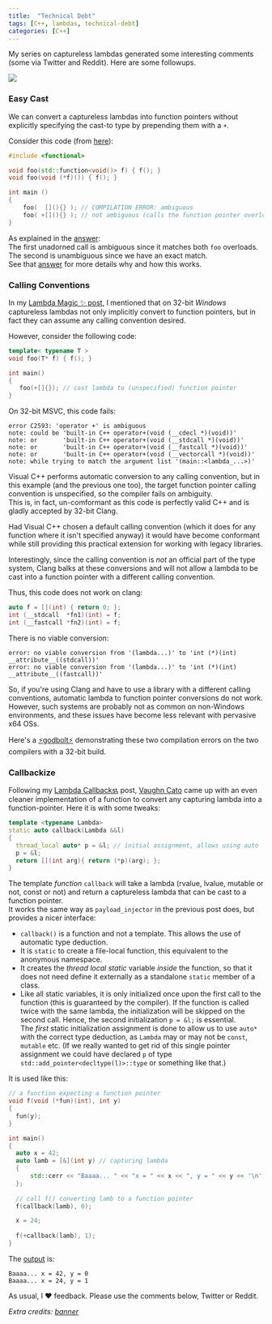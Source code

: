 ```yaml
---
title:  "Technical Debt"
tags: [C++, lambdas, technical-debt]
categories: [C++]
---
```

My series on captureless lambdas generated some interesting comments (some via Twitter and Reddit). Here are some followups.  

![](../../assets/issue_list.jpg)

### Easy Cast
We can convert a captureless lambdas into function pointers without explicitly specifying the cast-to type by prepending them with a `+`.

Consider this code (from [here](http://stackoverflow.com/questions/17822131/resolving-ambiguous-overload-on-function-pointer-and-stdfunction-for-a-lambda)):

```cpp
#include <functional>

void foo(std::function<void()> f) { f(); }
void foo(void (*f)()) { f(); }

int main ()
{
    foo(  [](){} ); // COMPILATION ERROR: ambiguous
    foo( +[](){} ); // not ambiguous (calls the function pointer overload)
}
```
As explained in the [answer](http://stackoverflow.com/a/17822241/135862):  
The first unadorned call is ambiguous since it matches both `foo` overloads.  
The second is unambiguous since we have an exact match.  
See that [answer](http://stackoverflow.com/a/17822241/135862) for more details why and how this works.


### Calling Conventions
In my [Lambda Magic ✨ post](https://adishavit.github.io/2016/magical-captureless-lambdas/), I mentioned that on 32-bit *Windows* captureless lambdas not only implicitly convert to function pointers, but in fact they can assume any calling convention desired.  

However, consider the following code:

```cpp
template< typename T >
void foo(T* f) { f(); }

int main()
{
   foo(+[]{}); // cast lambda to (unspecified) function pointer
}
```
On 32-bit MSVC, this code fails:

```
error C2593: 'operator +' is ambiguous
note: could be 'built-in C++ operator+(void (__cdecl *)(void))'
note: or       'built-in C++ operator+(void (__stdcall *)(void))'
note: or       'built-in C++ operator+(void (__fastcall *)(void))'
note: or       'built-in C++ operator+(void (__vectorcall *)(void))'
note: while trying to match the argument list '(main::<lambda_...>)'
``` 
Visual C++ performs automatic conversion to any calling convention, but in this example (and the previous one too), the target function pointer calling convention is unspecified, so the compiler fails on ambiguity.  
This is, in fact, un-comformant as this code is perfectly valid C++ and is gladly accepted by 32-bit Clang.  

Had Visual C++ chosen a default calling convention (which it does for any function where it isn't specified anyway) it would have become conformant while still providing this practical extension for working with legacy libraries.

Interestingly, since the calling convention is *not* an official part of the type system, Clang balks at these conversions and will not allow a lambda to be cast into a function pointer with a different calling convention. 
 
Thus, this code does not work on clang:

```cpp
auto f = [](int) { return 0; };
int (__stdcall  *fn1)(int) = f;
int (__fastcall *fn2)(int) = f;
```
There is no viable conversion:

```
error: no viable conversion from '(lambda...)' to 'int (*)(int) __attribute__((stdcall))'
error: no viable conversion from '(lambda...)' to 'int (*)(int) __attribute__((fastcall))'
```
So, if you're using Clang and have to use a library with a different calling conventions, automatic lambda to function pointer conversions do not work.   
However, such systems are probably not as common on non-Windows environments, and these issues have become less relevant with pervasive x64 OSs.

Here's a [⚡godbolt⚡](https://godbolt.org/g/FBgT98) demonstrating these two compilation errors on the two compilers with a 32-bit build.

### Callbackize
Following my [Lambda Callbacks📞](https://adishavit.github.io/2016/lambdas-callbacks/) post, [Vaughn Cato](https://twitter.com/AdiShavit/status/804246649006686208) came up with an even cleaner implementation of a function to convert any capturing lambda into a function-pointer. Here it is with some tweaks:

```cpp
template <typename Lambda>
static auto callback(Lambda &&l)
{
  thread_local auto* p = &l; // initial assignment, allows using auto
  p = &l;
  return [](int arg){ return (*p)(arg); };
}
```
The template *function* `callback` will take a lambda (rvalue, lvalue, mutable or not, const or not) and return a captureless lambda that can be cast to a function pointer.  
It works the same way as `payload_injector` in the previous post does, but provides a nicer interface:

- `callback()` is a function and not a template. This allows the use of automatic type deduction.
- It is `static` to create a file-local function, this equivalent to the anonymous namespace.  
- It creates the *thread local static* variable *inside* the function, so that it does not need define it externally as a standalone `static` member of a class.  
- Like all static variables, it is only initialized once upon the first call to the function (this is guaranteed by the compiler). If the function is called twice with the same lambda, the initialization will be skipped on the second call. Hence, the second initialization `p = &l;` is essential.   
The *first* static initialization assignment is done to allow us to use `auto*` with the correct type deduction, as `Lambda` may or may not be `const`, `mutable` etc. (If we really wanted to get rid of this single pointer assignment we could have declared `p` of type `std::add_pointer<decltype(l)>::type` or something like that.)
 
It is used like this:

```cpp
// a function expecting a function pointer
void f(void (*fun)(int), int y)
{
  fun(y);
}

int main()
{
  auto x = 42;
  auto lamb = [&](int y) // capturing lambda
  {
      std::cerr << "Baaaa... " << "x = " << x << ", y = " << y << '\n';
  };
  
  // call f() converting lamb to a function pointer
  f(callback(lamb), 0);  

  x = 24;
  
  f(+callback(lamb), 1);    
}
``` 
The [output](http://coliru.stacked-crooked.com/a/0b14542f14e58fe6) is: 

```
Baaaa... x = 42, y = 0
Baaaa... x = 24, y = 1
```

As usual, I ❤ feedback. Please use the comments below, Twitter or Reddit.


*Extra credits: [banner](https://www.flickr.com/photos/tidymind/4327328037)*
